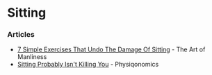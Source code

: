 # Sitting

### Articles

* [7 Simple Exercises That Undo The Damage Of Sitting](https://www.artofmanliness.com/articles/undo-the-damage-of-sitting/) - The Art of Manliness
* [Sitting Probably Isn't Killing You](https://physiqonomics.com/sitting/) - Physiqonomics

